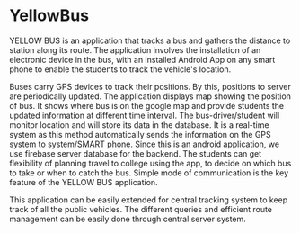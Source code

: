 # YellowBus

YELLOW BUS is an application that tracks a bus and gathers the distance to station along its route. The application involves the installation of an electronic device in the bus, with an installed Android App on any smart phone to enable the students to track the vehicle's location. 

Buses carry GPS devices to track their positions. By this, positions to server are periodically updated. The application displays map showing the position of bus. It shows where bus is on the google map and provide students the updated information at different time interval. The bus-driver/student will monitor location and will store its data in the database. It is a real-time system as this method automatically sends the information on the GPS system to system/SMART phone. Since this is an android application, we use firebase server database for the backend. The students can get flexibility of planning travel to college using the app, to decide on which bus to take or when to catch the bus. Simple mode of communication is the key feature of the YELLOW BUS application. 

This application can be easily extended for central tracking system to keep track of all the public vehicles. The different queries and efficient route management can be easily done through central server system. 
